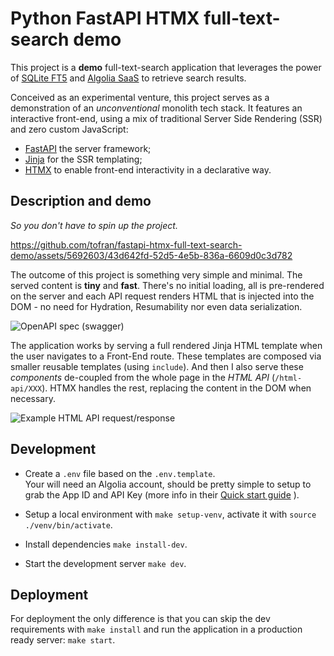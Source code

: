 # Python FastAPI HTMX full-text-search demo

This project is a **demo** full-text-search application that leverages the power of
[SQLite FT5](https://www.sqlite.org/fts5.html) and
[Algolia SaaS](https://www.algolia.com/) to retrieve search results.
 
Conceived as an experimental venture, this project serves as a demonstration of an *unconventional*
monolith tech stack. It features an interactive front-end, using a mix of traditional
Server Side Rendering (SSR) and zero custom JavaScript:

- [FastAPI](https://fastapi.tiangolo.com/) the server framework;
- [Jinja](https://jinja.palletsprojects.com/) for the SSR templating;
- [HTMX](https://htmx.org/) to enable front-end interactivity in a declarative way.

## Description and demo

*So you don't have to spin up the project.*

https://github.com/tofran/fastapi-htmx-full-text-search-demo/assets/5692603/43d642fd-52d5-4e5b-836a-6609d0c3d782

The outcome of this project is something very simple and minimal. The served content is **tiny** and
**fast**. There's no initial loading, all is pre-rendered on the server and each API request renders
HTML that is injected into the DOM - no need for Hydration,
Resumability nor even data serialization.

![OpenAPI spec (swagger)](https://github.com/tofran/fastapi-htmx-full-text-search-demo/assets/5692603/541f1f1a-fe1d-475c-8723-8f5a13e8f0df)

The application works by serving a full rendered Jinja HTML template when the user navigates to a
Front-End route. These templates are composed via smaller reusable templates (using `include`).
And then I also serve these *components* de-coupled from the whole page in the *HTML API*
(`/html-api/XXX`). HTMX handles the rest, replacing the content in the DOM when necessary.

![Example HTML API request/response](https://github.com/tofran/fastapi-htmx-full-text-search-demo/assets/5692603/8e1aa2a0-53dd-443a-a1d2-caee11cad65c)

## Development

- Create a `.env` file based on the `.env.template`.  
  Your will need an Algolia account, should be pretty simple to setup to
  grab the App ID and API Key
  (more info in their 
  [Quick start guide](https://www.algolia.com/doc/guides/getting-started/quick-start/)
  ).

- Setup a local environment with `make setup-venv`,
  activate it with `source ./venv/bin/activate`.
  
- Install dependencies `make install-dev`.

- Start the development server `make dev`.

## Deployment

For deployment the only difference is that you can skip the dev requirements with `make install`
and run the application in a production ready server: `make start`.
